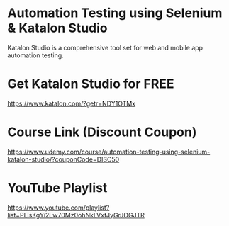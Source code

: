 # Automation Testing using Selenium & Katalon Studio 

Katalon Studio is a comprehensive tool set for web and mobile app automation testing.

# Get Katalon Studio for FREE

https://www.katalon.com/?getr=NDY1OTMx 

# Course Link (Discount Coupon)

https://www.udemy.com/course/automation-testing-using-selenium-katalon-studio/?couponCode=DISC50

# YouTube Playlist

https://www.youtube.com/playlist?list=PLlsKgYi2Lw70Mz0ohNkLVxtJyGrJOGJTR
